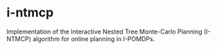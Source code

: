 # i-ntmcp
Implementation of the Interactive Nested Tree Monte-Carlo Planning (I-NTMCP) algorithm for online planning in I-POMDPs.
